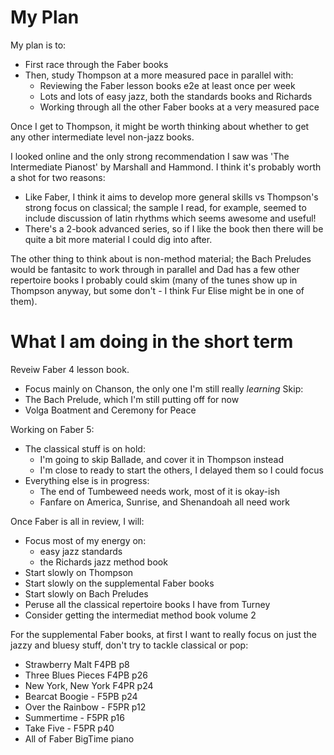 # My Plan

My plan is to:
 - First race through the Faber books
 - Then, study Thompson at a more measured pace in parallel with:
   - Reviewing the Faber lesson books e2e at least once per week
   - Lots and lots of easy jazz, both the standards books and Richards
   - Working through all the other Faber books at a very measured pace


Once I get to Thompson, it might be worth thinking about whether to get any
other intermediate level non-jazz books.

I looked online and the only strong recommendation I saw was 'The Intermediate
Pianost' by Marshall and Hammond. I think it's probably worth a shot for two
reasons:
 - Like Faber, I think it aims to develop more general skills vs Thompson's
   strong focus on classical; the sample I read, for example, seemed to
   include discussion of latin rhythms which seems awesome and useful!
 - There's a 2-book advanced series, so if I like the book then there will
   be quite a bit more material I could dig into after.

The other thing to think about is non-method material; the Bach Preludes
would be fantasitc to work through in parallel and Dad has a few other
repertoire books I probably could skim (many of the tunes show up in Thompson
anyway, but some don't - I think Fur Elise might be in one of them).


# What I am doing in the short term

Reveiw Faber 4 lesson book.
 - Focus mainly on Chanson, the only one I'm still really *learning*
Skip:
 - The Bach Prelude, which I'm still putting off for now
 - Volga Boatment and Ceremony for Peace

Working on Faber 5:
 - The classical stuff is on hold:
   - I'm going to skip Ballade, and cover it in Thompson instead
   - I'm close to ready to start the others, I delayed them so I could focus
 - Everything else is in progress:
   - The end of Tumbeweed needs work, most of it is okay-ish
   - Fanfare on America, Sunrise, and Shenandoah all need work


Once Faber is all in review, I will:
 - Focus most of my energy on:
   - easy jazz standards
   - the Richards jazz method book
 - Start slowly on Thompson
 - Start slowly on the supplemental Faber books
 - Start slowly on Bach Preludes
 - Peruse all the classical repertoire books I have from Turney
 - Consider getting the intermediat method book volume 2


For the supplemental Faber books, at first I want to really focus on just
the jazzy and bluesy stuff, don't try to tackle classical or pop:
- Strawberry Malt F4PB p8
- Three Blues Pieces F4PB p26
- New York, New York F4PR p24
- Bearcat Boogie - F5PB p24
- Over the Rainbow - F5PR p12
- Summertime - F5PR p16
- Take Five - F5PR p40
- All of Faber BigTime piano
